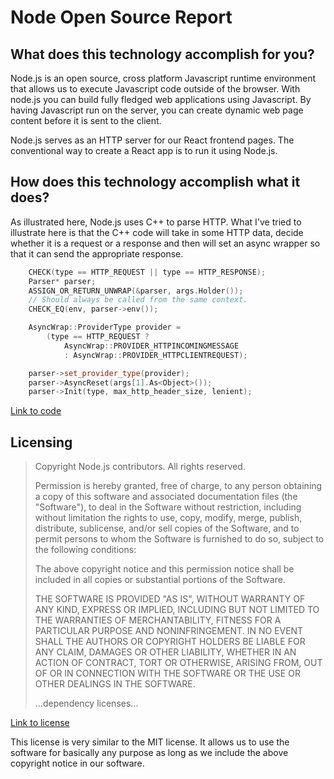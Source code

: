 # Node Open Source Report
## What does this technology accomplish for you?

Node.js is an open source, cross platform Javascript runtime environment that allows us to execute Javascript code outside of the browser. With node.js you can build fully fledged web applications using Javascript. By having Javascript run on the server, you can create dynamic web page content before it is sent to the client.

Node.js serves as an HTTP server for our React frontend pages. The conventional way to create a React app is to run it using Node.js.

## How does this technology accomplish what it does?

As illustrated here, Node.js uses C++ to parse HTTP. What I've tried to illustrate here is that the C++ code will take in some HTTP data, decide whether it is a request or a response and then will set an async wrapper so that it can send the appropriate response. 

```cpp
    CHECK(type == HTTP_REQUEST || type == HTTP_RESPONSE);
    Parser* parser;
    ASSIGN_OR_RETURN_UNWRAP(&parser, args.Holder());
    // Should always be called from the same context.
    CHECK_EQ(env, parser->env());

    AsyncWrap::ProviderType provider =
        (type == HTTP_REQUEST ?
            AsyncWrap::PROVIDER_HTTPINCOMINGMESSAGE
            : AsyncWrap::PROVIDER_HTTPCLIENTREQUEST);

    parser->set_provider_type(provider);
    parser->AsyncReset(args[1].As<Object>());
    parser->Init(type, max_http_header_size, lenient);
```
[Link to code][node-parser]
## Licensing
>Copyright Node.js contributors. All rights reserved.
>
>Permission is hereby granted, free of charge, to any person obtaining a copy
of this software and associated documentation files (the "Software"), to
deal in the Software without restriction, including without limitation the
rights to use, copy, modify, merge, publish, distribute, sublicense, and/or
sell copies of the Software, and to permit persons to whom the Software is
furnished to do so, subject to the following conditions:
>
>The above copyright notice and this permission notice shall be included in
all copies or substantial portions of the Software.
>
>THE SOFTWARE IS PROVIDED "AS IS", WITHOUT WARRANTY OF ANY KIND, EXPRESS OR
IMPLIED, INCLUDING BUT NOT LIMITED TO THE WARRANTIES OF MERCHANTABILITY,
FITNESS FOR A PARTICULAR PURPOSE AND NONINFRINGEMENT. IN NO EVENT SHALL THE
AUTHORS OR COPYRIGHT HOLDERS BE LIABLE FOR ANY CLAIM, DAMAGES OR OTHER
LIABILITY, WHETHER IN AN ACTION OF CONTRACT, TORT OR OTHERWISE, ARISING
FROM, OUT OF OR IN CONNECTION WITH THE SOFTWARE OR THE USE OR OTHER DEALINGS
IN THE SOFTWARE.
>
>...dependency licenses...

[Link to license][node-license]

This license is very similar to the MIT license. It allows us to use the software for basically any purpose as long as we include the above copyright notice in our software.





[node-license]: https://github.com/nodejs/node/blob/master/LICENSE
[node-parser]: https://github.com/nodejs/node/blob/master/src/node_http_parser.cc
